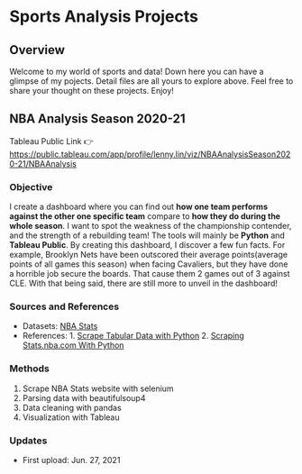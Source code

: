 # Sports Analysis Projects
## Overview
Welcome to my world of sports and data! Down here you can have a glimpse of my pojects. Detail files are all yours to explore above. Feel free to share your thought on these projects. Enjoy!
## NBA Analysis Season 2020-21
Tableau Public Link 👉 https://public.tableau.com/app/profile/lenny.lin/viz/NBAAnalysisSeason2020-21/NBAAnalysis
### Objective
I create a dashboard where you can find out **how one team performs against the other one specific team** compare to **how they do during the whole season**. I want to spot the weakness of the championship contender, and the strength of a rebuilding team! The tools will mainly be **Python** and **Tableau Public**.
By creating this dashboard, I discover a few fun facts. For example, Brooklyn Nets have been outscored their average points(average points of all games this season) when facing Cavaliers, but they have done a horrible job secure the boards. That cause them 2 games out of 3 against CLE. With that being said, there are still more to unveil in the dashboard!
### Sources and References
* Datasets: [NBA Stats](https://www.nba.com/stats/)
* References: 1. [Scrape Tabular Data with Python](https://towardsdatascience.com/scrape-tabular-data-with-python-b1dd1aeadfad)
              2. [Scraping Stats.nba.com With Python](http://kevincsong.com/Scraping-stats.nba.com-with-python/)
### Methods
1. Scrape NBA Stats website with selenium
2. Parsing data with beautifulsoup4
3. Data cleaning with pandas
4. Visualization with Tableau

### Updates
* First upload: Jun. 27, 2021
